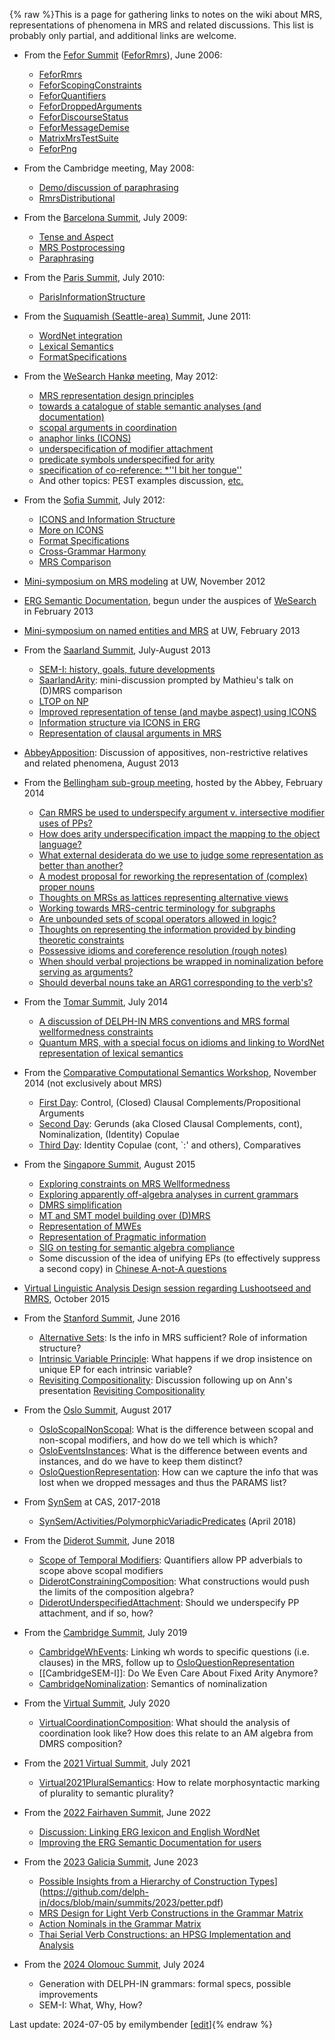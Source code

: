 {% raw %}This is a page for gathering links to notes on the wiki about MRS,
representations of phenomena in MRS and related discussions. This list
is probably only partial, and additional links are welcome.

- From the [Fefor Summit](https://delph-in.github.io/docs/summits/FeforTop) ([FeforRmrs](https://delph-in.github.io/docs/summits/FeforRmrs)), June
2006:
  
  - [FeforRmrs](https://delph-in.github.io/docs/summits/FeforRmrs)
  - [FeforScopingConstraints](https://delph-in.github.io/docs/summits/FeforScopingConstraints)
  - [FeforQuantifiers](https://delph-in.github.io/docs/summits/FeforQuantifiers)
  - [FeforDroppedArguments](https://delph-in.github.io/docs/summits/FeforDroppedArguments)
  - [FeforDiscourseStatus](https://delph-in.github.io/docs/summits/FeforDiscourseStatus)
  - [FeforMessageDemise](https://delph-in.github.io/docs/summits/FeforMessageDemise)
  - [MatrixMrsTestSuite](https://delph-in.github.io/docs/grammars/MatrixMrsTestSuite)
  - [FeforPng](https://delph-in.github.io/docs/summits/FeforPng)
- From the Cambridge meeting, May 2008:
  - [Demo/discussion of paraphrasing](https://delph-in.github.io/docs/tools/RmrsParaphrasing)
  - [RmrsDistributional](https://delph-in.github.io/docs/tools/RmrsDistributional)
- From the [Barcelona Summit](https://delph-in.github.io/docs/summits/BarcelonaTop), July 2009:
  
  - [Tense and Aspect](https://delph-in.github.io/docs/summits/BarcelonaSemantics)
  - [MRS Postprocessing](https://delph-in.github.io/docs/summits/BarcelonaPostprocessing)
  - [Paraphrasing](https://delph-in.github.io/docs/summits/BarcelonaParaphrasing)
- From the [Paris Summit](https://delph-in.github.io/docs/summits/ParisTop), July 2010:
  
  - [ParisInformationStructure](https://delph-in.github.io/docs/summits/ParisInformationStructure)
- From the [Suquamish (Seattle-area) Summit](https://delph-in.github.io/docs/summits/SuquamishTop), June 2011:
  
  - [WordNet integration](https://delph-in.github.io/docs/summits/SuquamishMRSWordNet)
  - [Lexical Semantics](https://delph-in.github.io/docs/summits/SuquamishLexSem)
  - [FormatSpecifications](https://delph-in.github.io/docs/tools/FormatSpecifications)
- From the [WeSearch Hankø meeting](/WeSearch/Hank%C3%B8Schedule), May
2012:
  
  - [MRS representation design
principles](https://delph-in.github.io/docs/garage/WeSearch_DesignPrinciples)
  - [towards a catalogue of stable semantic analyses (and
documentation)](https://delph-in.github.io/docs/garage/WeSearch_AnalysisCatalog)
  - [scopal arguments in coordination](https://delph-in.github.io/docs/garage/WeSearch_ScopalArgCoord)
  - [anaphor links (ICONS)](https://delph-in.github.io/docs/garage/WeSearch_ICONS)
  - [underspecification of modifier
attachment](https://delph-in.github.io/docs/garage/WeSearch_UnderspecifedAttachment)
  - [predicate symbols underspecified for
arity](https://delph-in.github.io/docs/garage/WeSearch_UnderspecifiedPreds)
  - [specification of co-reference: \*''I bit her
tongue''](https://delph-in.github.io/docs/garage/WeSearch_VariablePropertySharing)
  - And other topics: PEST examples
discussion,
[etc.](/WeSearch/Hank%C3%B8TheRest)
- From the [Sofia Summit](https://delph-in.github.io/docs/summits/SofiaTop), July 2012:
  
  - [ICONS and Information Structure](https://delph-in.github.io/docs/summits/SofiaICONS)
  - [More on ICONS](https://delph-in.github.io/docs/summits/SofiaIconsImplementation)
  - [Format Specifications](https://delph-in.github.io/docs/summits/SofiaMrsRfc)
  - [Cross-Grammar Harmony](https://delph-in.github.io/docs/summits/SofiaVpmHarmony)
  - [MRS Comparison](https://delph-in.github.io/docs/summits/SofiaMrsComparison)
- [Mini-symposium on MRS modeling](https://delph-in.github.io/docs/summits/RmrsLm) at UW, November 2012
- [ERG Semantic Documentation](https://delph-in.github.io/docs/erg/ErgSemantics), begun under the auspices
of [WeSearch](https://delph-in.github.io/docs/garage/WeSearch) in February 2013
- [Mini-symposium on named entities and MRS](https://delph-in.github.io/docs/summits/RmrsNes) at UW, February
2013
- From the [Saarland Summit](https://delph-in.github.io/docs/summits/SaarlandTop), July-August 2013
  
  - [SEM-I: history, goals, future developments](https://delph-in.github.io/docs/summits/SaarlandSemi)
  - [SaarlandArity](https://delph-in.github.io/docs/summits/SaarlandArity): mini-discussion prompted by
Mathieu's talk on (D)MRS comparison
  - [LTOP on NP](https://delph-in.github.io/docs/summits/SaarlandLtopDiscussion)
  - [Improved representation of tense (and maybe aspect) using
ICONS](https://delph-in.github.io/docs/summits/SaarlandTense)
  - [Information structure via ICONS in ERG](https://delph-in.github.io/docs/summits/SaarlandIconsErg)
  - [Representation of clausal arguments in
MRS](https://delph-in.github.io/docs/garage/SaarlandSententialArgument)
- [AbbeyApposition](https://delph-in.github.io/docs/summits/AbbeyApposition): Discussion of appositives,
non-restrictive relatives and related phenomena, August 2013
- From the [Bellingham sub-group meeting](https://delph-in.github.io/docs/summits/TheAbbey_Chrysalis2014),
hosted by the Abbey, February 2014
  
  - [Can RMRS be used to underspecify argument v. intersective
modifier uses of PPs?](https://delph-in.github.io/docs/summits/TheAbbey_Chrysalis2014PpAttachment)
  - [How does arity underspecification impact the mapping to the
object language?](https://delph-in.github.io/docs/summits/TheAbbey_Chrysalis2014Arity)
  - [What external desiderata do we use to judge some representation
as better than another?](https://delph-in.github.io/docs/summits/TheAbbey_Chrysalis2014WhatsThePoint)
  - [A modest proposal for reworking the representation of (complex)
proper nouns](https://delph-in.github.io/docs/summits/TheAbbey_Chrysalis2014ProperNouns)
  - [Thoughts on MRSs as lattices representing alternative
views](https://delph-in.github.io/docs/summits/TheAbbey_Chrysalis2014SchrodingerMrs)
  - [Working towards MRS-centric terminology for
subgraphs](https://delph-in.github.io/docs/summits/TheAbbey_Chrysalis2014Terminology)
  - [Are unbounded sets of scopal operators allowed in
logic?](https://delph-in.github.io/docs/summits/TheAbbey_Chrysalis2014OpenEndedPredicates)
  - [Thoughts on representing the information provided by binding
theoretic constraints](https://delph-in.github.io/docs/summits/TheAbbey_Chrysalis2014BindingTheory)
  - [Possessive idioms and coreference resolution (rough
notes)](https://delph-in.github.io/docs/summits/TheAbbey_Chrysalis2014PossessiveIdioms)
  - [When should verbal projections be wrapped in nominalization
before serving as
arguments?](https://delph-in.github.io/docs/summits/TheAbbey_Chrysalis2014Nominalization)
  - [Should deverbal nouns take an ARG1 corresponding to the
verb's?](https://delph-in.github.io/docs/summits/TheAbbey_Chrysalis2014DeverbalNouns)
- From the [Tomar Summit](https://delph-in.github.io/docs/summits/TomarSchedule), July 2014
  
  - [A discussion of DELPH-IN MRS conventions and MRS formal
wellformedness constraints](https://delph-in.github.io/docs/summits/TomarMrsWellformedness)
  - [Quantum MRS, with a special focus on idioms and linking to
WordNet representation of lexical semantics](https://delph-in.github.io/docs/summits/TomarQuantumMRS)
- From the [Comparative Computational Semantics
Workshop](https://delph-in.github.io/docs/garage/WeSearch_Ccs), November 2014 (not exclusively about MRS)
  
  - [First Day](https://delph-in.github.io/docs/garage/WeSearch_CcsDayOne): Control, (Closed) Clausal
Complements/Propositional Arguments
  - [Second Day](https://delph-in.github.io/docs/garage/WeSearch_CcsDayTwo): Gerunds (aka Closed Clausal
Complements, cont), Nominalization, (Identity) Copulae
  - [Third Day](https://delph-in.github.io/docs/garage/WeSearch_CcsDayTwo): Identity Copulae (cont, \`:'
and others), Comparatives
- From the [Singapore Summit](https://delph-in.github.io/docs/summits/SingaporeSchedule), August 2015
  
  - [Exploring constraints on MRS
Wellformedness](https://delph-in.github.io/docs/summits/SingaporeMrsWellformedness)
  - [Exploring apparently off-algebra analyses in current
grammars](https://delph-in.github.io/docs/summits/SingaporeHookOrthodoxy)
  - [DMRS simplification](https://delph-in.github.io/docs/summits/SingaporeDmrsSimplification)
  - [MT and SMT model building over (D)MRS](https://delph-in.github.io/docs/summits/SingaporeSmtModel)
  - [Representation of MWEs](https://delph-in.github.io/docs/summits/SingaporeRepresentingMwes)
  - [Representation of Pragmatic
information](https://delph-in.github.io/docs/summits/SingaporeRepresentingPragmatics)
  - [SIG on testing for semantic algebra
compliance](https://delph-in.github.io/docs/summits/SingaporeSemanticAlgebraCompliance)
  - Some discussion of the idea of unifying EPs (to effectively
suppress a second copy) in [Chinese A-not-A
questions](https://delph-in.github.io/docs/summits/LADChineseAnotA)
- [Virtual Linguistic Analysis Design session regarding Lushootseed
and RMRS](https://delph-in.github.io/docs/summits/LADLushootseedSemantics), October 2015
- From the [Stanford Summit](https://delph-in.github.io/docs/summits/StanfordSchedule), June 2016
  
  - [Alternative Sets](https://delph-in.github.io/docs/summits/StanfordAlternativeSets): Is the info in MRS
sufficient? Role of information structure?
  - [Intrinsic Variable
Principle](https://delph-in.github.io/docs/summits/StanfordCrowgeyIntrinsicVariableNotes): What happens
if we drop insistence on unique EP for each intrinsic variable?
  - [Revisiting Compositionality](https://delph-in.github.io/docs/summits/StanfordAlgebraAdditions):
Discussion following up on Ann's presentation [Revisiting
Compositionality](http://www.delph-in.net/2016/compositionality.pdf)
- From the [Oslo Summit](https://delph-in.github.io/docs/summits/OsloSchedule), August 2017
  
  - [OsloScopalNonScopal](https://delph-in.github.io/docs/summits/OsloScopalNonScopal): What is the
difference between scopal and non-scopal modifiers, and how do
we tell which is which?
  - [OsloEventsInstances](https://delph-in.github.io/docs/summits/OsloEventsInstances): What is the
difference between events and instances, and do we have to keep
them distinct?
  - [OsloQuestionRepresentation](https://delph-in.github.io/docs/summits/OsloQuestionRepresentation): How
can we capture the info that was lost when we dropped messages
and thus the PARAMS list?
- From [SynSem](https://delph-in.github.io/docs/summits/SynSem) at CAS, 2017-2018
  
  - [SynSem/Activities/PolymorphicVariadicPredicates](https://delph-in.github.io/docs/summits/SynSem_Activities_PolymorphicVariadicPredicates)
(April 2018)
- From the [Diderot Summit](https://delph-in.github.io/docs/summits/DiderotSchedule), June 2018
  
  - [Scope of Temporal
Modifiers](http://users.sussex.ac.uk/~johnca/summit-2018/scope.pdf):
Quantifiers allow PP adverbials to scope above scopal modifiers
  - [DiderotConstrainingComposition](https://delph-in.github.io/docs/summits/DiderotConstrainingComposition):
What constructions would push the limits of the composition
algebra?
  - [DiderotUnderspecifiedAttachment](https://delph-in.github.io/docs/summits/DiderotUnderspecifiedAttachment):
Should we underspecify PP attachment, and if so, how?
- From the [Cambridge Summit](https://delph-in.github.io/docs/summits/CambridgeSchedule), July 2019
  
  - [CambridgeWhEvents](https://delph-in.github.io/docs/summits/CambridgeWhEvents): Linking wh words to
specific questions (i.e. clauses) in the MRS, follow up to
[OsloQuestionRepresentation](https://delph-in.github.io/docs/summits/OsloQuestionRepresentation)
  - [[CambridgeSEM-I]]: Do We Even Care About Fixed Arity Anymore?
  - [CambridgeNominalization](https://delph-in.github.io/docs/summits/CambridgeNominalization): Semantics of
nominalization
- From the [Virtual Summit](https://delph-in.github.io/docs/summits/VirtualSchedule), July 2020
  
  - [VirtualCoordinationComposition](https://delph-in.github.io/docs/summits/VirtualCoordinationComposition):
What should the analysis of coordination look like? How does
this relate to an AM algebra from DMRS composition?
- From the [2021 Virtual Summit](https://delph-in.github.io/docs/summits/Virtual2021Schedule), July 2021
  
  - [Virtual2021PluralSemantics](https://delph-in.github.io/docs/summits/Virtual2021PluralSemantics):
How to relate morphosyntactic marking of plurality to semantic plurality?
- From the [2022 Fairhaven Summit](https://delph-in.github.io/docs/summits/Fairhaven2022Schedule), June 2022
  
  - [Discussion: Linking ERG lexicon and English WordNet](https://delph-in.github.io/docs/summits/Fairhaven2022-Linking-ERG-and-Wordnet)
  - [Improving the ERG Semantic Documentation for users](https://delph-in.github.io/docs/summits/Fairhaven2022-ERG-docs)
- From the [2023 Galicia Summit](https://delph-in.github.io/docs/summits/GaliciaSchedule), June 2023
  
  - [Possible Insights from a Hierarchy of Construction Types](https://github.com/delph-in/docs/blob/main/summits/2023/petter.pdf?raw=true)](https://github.com/delph-in/docs/blob/main/summits/2023/petter.pdf)
  - [MRS Design for Light Verb Constructions in the Grammar Matrix](https://delph-in.github.io/docs/summits/GaliciaMrsLvc)
  - [Action Nominals in the Grammar Matrix](https://delph-in.github.io/docs/summits/GaliciaNominalization)
  - [Thai Serial Verb Constructions: an HPSG Implementation and Analysis](https://delph-in.github.io/docs/summits/GaliciaThaiSvc)
- From the [2024 Olomouc Summit](https://delph-in.github.io/docs/summits/OlomoucSchedule), July 2024
  
  - Generation with DELPH-IN grammars: formal specs, possible improvements
  - SEM-I: What, Why, How?

Last update: 2024-07-05 by emilymbender [[edit](https://github.com/delph-in/docs/wiki/RmrsDiscussions/_edit)]{% endraw %}